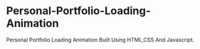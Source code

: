 # Personal-Portfolio-Loading-Animation
Personal Portfolio Loading Animation Built Using HTML,CSS And Javascript.
